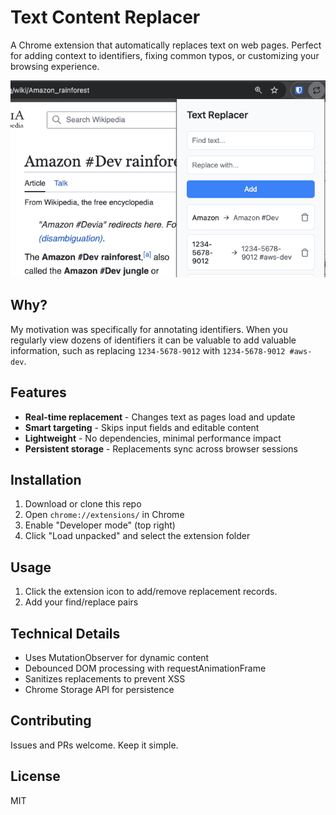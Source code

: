 # Text Content Replacer

A Chrome extension that automatically replaces text on web pages. Perfect for adding context to identifiers, fixing common typos, or customizing your browsing experience.

![](assets/images/640_400_text-replacer-ex.png)

## Why?

My motivation was specifically for annotating identifiers. When you regularly view dozens of identifiers it can be valuable to add valuable information, such as replacing `1234-5678-9012` with `1234-5678-9012 #aws-dev`.

## Features

- **Real-time replacement** - Changes text as pages load and update
- **Smart targeting** - Skips input fields and editable content
- **Lightweight** - No dependencies, minimal performance impact
- **Persistent storage** - Replacements sync across browser sessions

## Installation

1. Download or clone this repo
2. Open `chrome://extensions/` in Chrome
3. Enable "Developer mode" (top right)
4. Click "Load unpacked" and select the extension folder

## Usage

1. Click the extension icon to add/remove replacement records.
2. Add your find/replace pairs

## Technical Details

- Uses MutationObserver for dynamic content
- Debounced DOM processing with requestAnimationFrame
- Sanitizes replacements to prevent XSS
- Chrome Storage API for persistence

## Contributing

Issues and PRs welcome. Keep it simple.

## License

MIT
